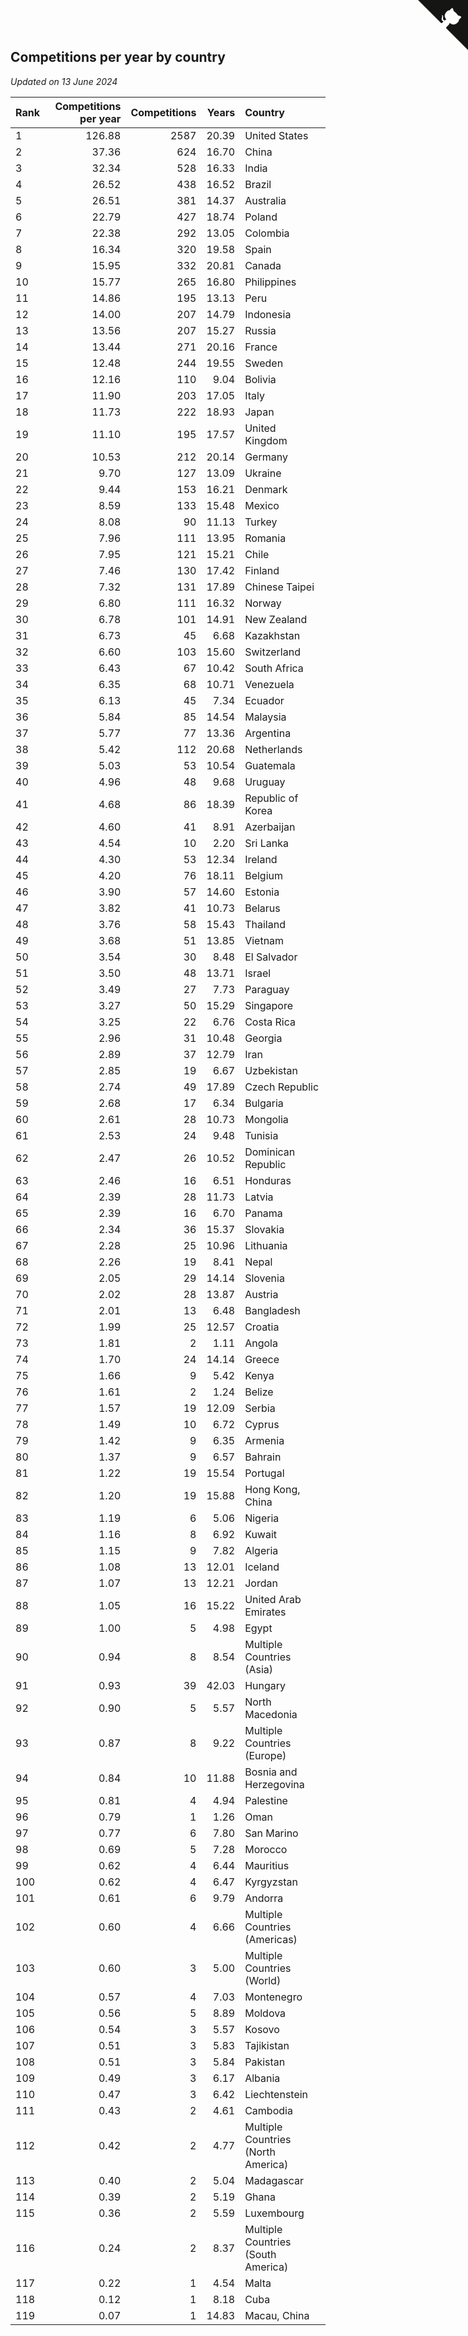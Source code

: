## Competitions per year by country

*Updated on 13 June 2024*

| Rank | Competitions per year | Competitions | Years | Country |
| :--- | ---: | ---: | ---: | :--- |
| 1 | 126.88 | 2587 | 20.39 | United States |
| 2 | 37.36 | 624 | 16.70 | China |
| 3 | 32.34 | 528 | 16.33 | India |
| 4 | 26.52 | 438 | 16.52 | Brazil |
| 5 | 26.51 | 381 | 14.37 | Australia |
| 6 | 22.79 | 427 | 18.74 | Poland |
| 7 | 22.38 | 292 | 13.05 | Colombia |
| 8 | 16.34 | 320 | 19.58 | Spain |
| 9 | 15.95 | 332 | 20.81 | Canada |
| 10 | 15.77 | 265 | 16.80 | Philippines |
| 11 | 14.86 | 195 | 13.13 | Peru |
| 12 | 14.00 | 207 | 14.79 | Indonesia |
| 13 | 13.56 | 207 | 15.27 | Russia |
| 14 | 13.44 | 271 | 20.16 | France |
| 15 | 12.48 | 244 | 19.55 | Sweden |
| 16 | 12.16 | 110 | 9.04 | Bolivia |
| 17 | 11.90 | 203 | 17.05 | Italy |
| 18 | 11.73 | 222 | 18.93 | Japan |
| 19 | 11.10 | 195 | 17.57 | United Kingdom |
| 20 | 10.53 | 212 | 20.14 | Germany |
| 21 | 9.70 | 127 | 13.09 | Ukraine |
| 22 | 9.44 | 153 | 16.21 | Denmark |
| 23 | 8.59 | 133 | 15.48 | Mexico |
| 24 | 8.08 | 90 | 11.13 | Turkey |
| 25 | 7.96 | 111 | 13.95 | Romania |
| 26 | 7.95 | 121 | 15.21 | Chile |
| 27 | 7.46 | 130 | 17.42 | Finland |
| 28 | 7.32 | 131 | 17.89 | Chinese Taipei |
| 29 | 6.80 | 111 | 16.32 | Norway |
| 30 | 6.78 | 101 | 14.91 | New Zealand |
| 31 | 6.73 | 45 | 6.68 | Kazakhstan |
| 32 | 6.60 | 103 | 15.60 | Switzerland |
| 33 | 6.43 | 67 | 10.42 | South Africa |
| 34 | 6.35 | 68 | 10.71 | Venezuela |
| 35 | 6.13 | 45 | 7.34 | Ecuador |
| 36 | 5.84 | 85 | 14.54 | Malaysia |
| 37 | 5.77 | 77 | 13.36 | Argentina |
| 38 | 5.42 | 112 | 20.68 | Netherlands |
| 39 | 5.03 | 53 | 10.54 | Guatemala |
| 40 | 4.96 | 48 | 9.68 | Uruguay |
| 41 | 4.68 | 86 | 18.39 | Republic of Korea |
| 42 | 4.60 | 41 | 8.91 | Azerbaijan |
| 43 | 4.54 | 10 | 2.20 | Sri Lanka |
| 44 | 4.30 | 53 | 12.34 | Ireland |
| 45 | 4.20 | 76 | 18.11 | Belgium |
| 46 | 3.90 | 57 | 14.60 | Estonia |
| 47 | 3.82 | 41 | 10.73 | Belarus |
| 48 | 3.76 | 58 | 15.43 | Thailand |
| 49 | 3.68 | 51 | 13.85 | Vietnam |
| 50 | 3.54 | 30 | 8.48 | El Salvador |
| 51 | 3.50 | 48 | 13.71 | Israel |
| 52 | 3.49 | 27 | 7.73 | Paraguay |
| 53 | 3.27 | 50 | 15.29 | Singapore |
| 54 | 3.25 | 22 | 6.76 | Costa Rica |
| 55 | 2.96 | 31 | 10.48 | Georgia |
| 56 | 2.89 | 37 | 12.79 | Iran |
| 57 | 2.85 | 19 | 6.67 | Uzbekistan |
| 58 | 2.74 | 49 | 17.89 | Czech Republic |
| 59 | 2.68 | 17 | 6.34 | Bulgaria |
| 60 | 2.61 | 28 | 10.73 | Mongolia |
| 61 | 2.53 | 24 | 9.48 | Tunisia |
| 62 | 2.47 | 26 | 10.52 | Dominican Republic |
| 63 | 2.46 | 16 | 6.51 | Honduras |
| 64 | 2.39 | 28 | 11.73 | Latvia |
| 65 | 2.39 | 16 | 6.70 | Panama |
| 66 | 2.34 | 36 | 15.37 | Slovakia |
| 67 | 2.28 | 25 | 10.96 | Lithuania |
| 68 | 2.26 | 19 | 8.41 | Nepal |
| 69 | 2.05 | 29 | 14.14 | Slovenia |
| 70 | 2.02 | 28 | 13.87 | Austria |
| 71 | 2.01 | 13 | 6.48 | Bangladesh |
| 72 | 1.99 | 25 | 12.57 | Croatia |
| 73 | 1.81 | 2 | 1.11 | Angola |
| 74 | 1.70 | 24 | 14.14 | Greece |
| 75 | 1.66 | 9 | 5.42 | Kenya |
| 76 | 1.61 | 2 | 1.24 | Belize |
| 77 | 1.57 | 19 | 12.09 | Serbia |
| 78 | 1.49 | 10 | 6.72 | Cyprus |
| 79 | 1.42 | 9 | 6.35 | Armenia |
| 80 | 1.37 | 9 | 6.57 | Bahrain |
| 81 | 1.22 | 19 | 15.54 | Portugal |
| 82 | 1.20 | 19 | 15.88 | Hong Kong, China |
| 83 | 1.19 | 6 | 5.06 | Nigeria |
| 84 | 1.16 | 8 | 6.92 | Kuwait |
| 85 | 1.15 | 9 | 7.82 | Algeria |
| 86 | 1.08 | 13 | 12.01 | Iceland |
| 87 | 1.07 | 13 | 12.21 | Jordan |
| 88 | 1.05 | 16 | 15.22 | United Arab Emirates |
| 89 | 1.00 | 5 | 4.98 | Egypt |
| 90 | 0.94 | 8 | 8.54 | Multiple Countries (Asia) |
| 91 | 0.93 | 39 | 42.03 | Hungary |
| 92 | 0.90 | 5 | 5.57 | North Macedonia |
| 93 | 0.87 | 8 | 9.22 | Multiple Countries (Europe) |
| 94 | 0.84 | 10 | 11.88 | Bosnia and Herzegovina |
| 95 | 0.81 | 4 | 4.94 | Palestine |
| 96 | 0.79 | 1 | 1.26 | Oman |
| 97 | 0.77 | 6 | 7.80 | San Marino |
| 98 | 0.69 | 5 | 7.28 | Morocco |
| 99 | 0.62 | 4 | 6.44 | Mauritius |
| 100 | 0.62 | 4 | 6.47 | Kyrgyzstan |
| 101 | 0.61 | 6 | 9.79 | Andorra |
| 102 | 0.60 | 4 | 6.66 | Multiple Countries (Americas) |
| 103 | 0.60 | 3 | 5.00 | Multiple Countries (World) |
| 104 | 0.57 | 4 | 7.03 | Montenegro |
| 105 | 0.56 | 5 | 8.89 | Moldova |
| 106 | 0.54 | 3 | 5.57 | Kosovo |
| 107 | 0.51 | 3 | 5.83 | Tajikistan |
| 108 | 0.51 | 3 | 5.84 | Pakistan |
| 109 | 0.49 | 3 | 6.17 | Albania |
| 110 | 0.47 | 3 | 6.42 | Liechtenstein |
| 111 | 0.43 | 2 | 4.61 | Cambodia |
| 112 | 0.42 | 2 | 4.77 | Multiple Countries (North America) |
| 113 | 0.40 | 2 | 5.04 | Madagascar |
| 114 | 0.39 | 2 | 5.19 | Ghana |
| 115 | 0.36 | 2 | 5.59 | Luxembourg |
| 116 | 0.24 | 2 | 8.37 | Multiple Countries (South America) |
| 117 | 0.22 | 1 | 4.54 | Malta |
| 118 | 0.12 | 1 | 8.18 | Cuba |
| 119 | 0.07 | 1 | 14.83 | Macau, China |


<a href="https://github.com/JustinTimeCuber/wca_statistics" class="github-corner" aria-label="View source on Github"><svg width="80" height="80" viewBox="0 0 250 250" style="fill:#151513; color:#fff; position: absolute; top: 0; border: 0; right: 0;" aria-hidden="true"><path d="M0,0 L115,115 L130,115 L142,142 L250,250 L250,0 Z"></path><path d="M128.3,109.0 C113.8,99.7 119.0,89.6 119.0,89.6 C122.0,82.7 120.5,78.6 120.5,78.6 C119.2,72.0 123.4,76.3 123.4,76.3 C127.3,80.9 125.5,87.3 125.5,87.3 C122.9,97.6 130.6,101.9 134.4,103.2" fill="currentColor" style="transform-origin: 130px 106px;" class="octo-arm"></path><path d="M115.0,115.0 C114.9,115.1 118.7,116.5 119.8,115.4 L133.7,101.6 C136.9,99.2 139.9,98.4 142.2,98.6 C133.8,88.0 127.5,74.4 143.8,58.0 C148.5,53.4 154.0,51.2 159.7,51.0 C160.3,49.4 163.2,43.6 171.4,40.1 C171.4,40.1 176.1,42.5 178.8,56.2 C183.1,58.6 187.2,61.8 190.9,65.4 C194.5,69.0 197.7,73.2 200.1,77.6 C213.8,80.2 216.3,84.9 216.3,84.9 C212.7,93.1 206.9,96.0 205.4,96.6 C205.1,102.4 203.0,107.8 198.3,112.5 C181.9,128.9 168.3,122.5 157.7,114.1 C157.9,116.9 156.7,120.9 152.7,124.9 L141.0,136.5 C139.8,137.7 141.6,141.9 141.8,141.8 Z" fill="currentColor" class="octo-body"></path></svg></a><style>.github-corner:hover .octo-arm{animation:octocat-wave 560ms ease-in-out}@keyframes octocat-wave{0%,100%{transform:rotate(0)}20%,60%{transform:rotate(-25deg)}40%,80%{transform:rotate(10deg)}}@media (max-width:500px){.github-corner:hover .octo-arm{animation:none}.github-corner .octo-arm{animation:octocat-wave 560ms ease-in-out}}</style>
